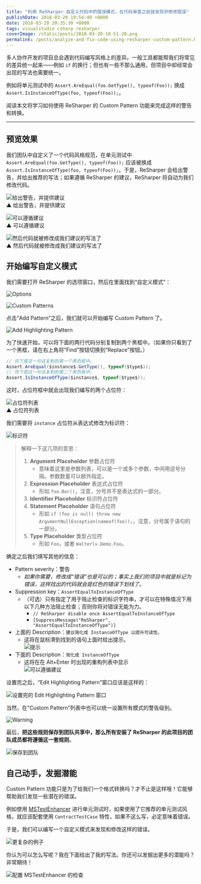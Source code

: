 ```yaml
---
title: "利用 ReSharper 自定义代码中的错误模式，在代码审查之前就发现并修改错误"
publishDate: 2018-03-20 19:54:40 +0800
date: 2018-03-20 20:35:30 +0800
tags: visualstudio csharp resharper
coverImage: /static/posts/2018-03-20-18-51-20.png
permalink: /posts/analyze-and-fix-code-using-resharper-custom-pattern.html
---
```


多人协作开发的项目总会遇到代码编写风格上的差异。一般工具都能帮我们将常见的差异统一起来——例如 `if` 的换行；但也有一些不那么通用，但项目中却经常会出现的写法也需要统一。

例如将单元测试中的 `Assert.AreEqual(foo.GetType(), typeof(Foo));` 换成 `Assert.IsInstanceOfType(foo, typeof(Foo));`。

阅读本文将学习如何使用 ReSharper 的 Custom Pattern 功能来完成这样的警告和转换。

---

<div id="toc"></div>

## 预览效果

我们团队中自定义了一个代码风格规范，在单元测试中 `Assert.AreEqual(foo.GetType(), typeof(Foo));` 应该被换成 `Assert.IsInstanceOfType(foo, typeof(Foo));`。于是，ReSharper 会给出警告，并给出推荐的写法；如果遵循 ReSharper 的建议，ReSharper 将自动为我们修改代码。

![给出警告，并提供建议](/static/posts/2018-03-20-18-51-20.png)  
▲ 给出警告，并提供建议

![可以遵循建议](/static/posts/2018-03-20-19-38-40.png)  
▲ 可以遵循建议

![然后代码就被修改成我们建议的写法了](/static/posts/2018-03-20-18-53-27.png)  
▲ 然后代码就被修改成我们建议的写法了

## 开始编写自定义模式

我们需要打开 ReSharper 的选项窗口，然后在里面找到“自定义模式”：

![Options](/static/posts/2018-03-20-19-00-36.png)

![Custom Patterns](/static/posts/2018-03-20-19-01-32.png)

点击“Add Pattern”之后，我们就可以开始编写 Custom Pattern 了。

![Add Highlighting Pattern](/static/posts/2018-03-20-19-08-23.png)

为了快速开始，可以将下面的两行代码分别复制到两个黑框中。（如果你只看到了一个黑框，请在右上角将“Find”按钮切换到“Replace”按钮。）

```csharp
// 将下面这一句话复制到第一个黑色框中。
Assert.AreEqual($instance$.GetType(), typeof($type$));
// 将下面这一句话复制到第二个黑色框中。
Assert.IsInstanceOfType($instance$, typeof($type$));
```

这时，占位符框中就会出现我们编写的两个占位符：

![占位符列表](/static/posts/2018-03-20-19-12-50.png)  
▲ 占位符列表

我们需要将 `instance` 占位符从表达式修改为标识符：

![标识符](/static/posts/2018-03-20-19-13-30.png)

> 解释一下这几项的意思：
> 1. **Argument Placeholder** 参数占位符
>     - 意味着这里是参数列表，可以是一个或多个参数，中间用逗号分隔。参数数量可以额外指定。
> 1. **Expression Placeholder** 表达式占位符
>     - 形如 `foo.Bar()`，注意，分号并不是表达式的一部分。
> 1. **Identifier Placeholder** 标识符占位符
> 1. **Statement Placeholder** 语句占位符
>     - 形如 `if (foo is null) throw new ArgumentNullException(nameof(foo));`，注意，分号属于语句的一部分。
> 1. **Type Placeholder** 类型占位符
>     - 形如 `Foo`，或者 `Walterlv.Demo.Foo`。

确定之后我们填写其他的信息：

- Pattern severity：警告
    - *如果你需要，修改成“错误”也是可以的；事实上我们的项目中就是标记为错误，这样找出的代码就会是红色的错误下划线了。*
- Suppression key：`AssertEqualToInstanceOfType`
    - （可选）只有指定了用于阻止检查的标识字符串，才可以在特殊情况下用以下几种方法阻止检查；否则你将对错误无能为力。
        - `// ReSharper disable once AssertEqualToInstanceOfType`
        - `[SuppressMessage("ReSharper", "AssertEqualToInstanceOfType")]`
- 上面的 Description：`建议简化成 InstanceOfType 以提升可读性。`
    - 这将在鼠标滑到找到的语句上面时给出提示。  
    ![提示](/static/posts/2018-03-20-18-51-20.png)
- 下面的 Description：`简化成 InstanceOfType`
    - 这将在在 Alt+Enter 时出现的重构列表中显示  
    ![可以遵循建议](/static/posts/2018-03-20-19-38-40.png)

设置完之后，“Edit Highlighting Pattern”窗口应该是这样的：

![设置完的 Edit Highlighting Pattern 窗口](/static/posts/2018-03-20-19-29-35.png)

当然，在“Custom Pattern”列表中也可以统一设置所有模式的警告级别。

![Warning](/static/posts/2018-03-20-19-26-14.png)

最后，**把这些规则保存到团队共享中，那么所有安装了 ReSharper 的此项目的团队成员都将遵循这一套规则**。

![保存到团队](/static/posts/2018-03-20-20-05-57.png)

## 自己动手，发掘潜能

Custom Pattern 功能只是为了给我们一个格式转换吗？才不止是这样哦！它能够帮助我们发现一些潜在的错误。

例如使用 [MSTestEnhancer](https://github.com/dotnet-campus/MSTestEnhancer/) 进行单元测试时，如果使用了它推荐的单元测试风格，就应该配套使用 `ContractTestCase` 特性，如果不这么写，必定意味着错误。

于是，我们可以编写一个自定义模式来发现和修改这样的错误。

![更复杂的例子](/static/posts/2018-03-20-19-51-18.png)

你认为可以怎么写呢？我在下面给出了我的写法。你还可以发掘出更多的潜能吗？非常期待！

![配置 MSTestEnhancer 的检查](/static/posts/2018-03-20-19-53-43.png)


